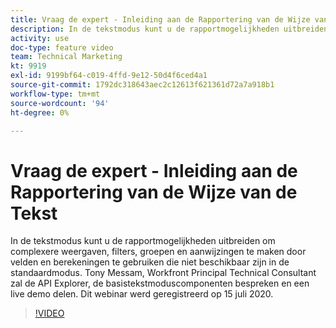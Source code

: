 ```yaml
---
title: Vraag de expert - Inleiding aan de Rapportering van de Wijze van de Tekst
description: In de tekstmodus kunt u de rapportmogelijkheden uitbreiden om complexere weergaven, filters, groepen en aanwijzingen te maken. Dit webinar werd geregistreerd op 15 juli 2020.
activity: use
doc-type: feature video
team: Technical Marketing
kt: 9919
exl-id: 9199bf64-c019-4ffd-9e12-50d4f6ced4a1
source-git-commit: 1792dc318643aec2c12613f621361d72a7a918b1
workflow-type: tm+mt
source-wordcount: '94'
ht-degree: 0%

---
```


# Vraag de expert - Inleiding aan de Rapportering van de Wijze van de Tekst

In de tekstmodus kunt u de rapportmogelijkheden uitbreiden om complexere weergaven, filters, groepen en aanwijzingen te maken door velden en berekeningen te gebruiken die niet beschikbaar zijn in de standaardmodus. Tony Messam, Workfront Principal Technical Consultant zal de API Explorer, de basistekstmoduscomponenten bespreken en een live demo delen. Dit webinar werd geregistreerd op 15 juli 2020.

>[!VIDEO](https://video.tv.adobe.com/v/341125/?quality=12)
